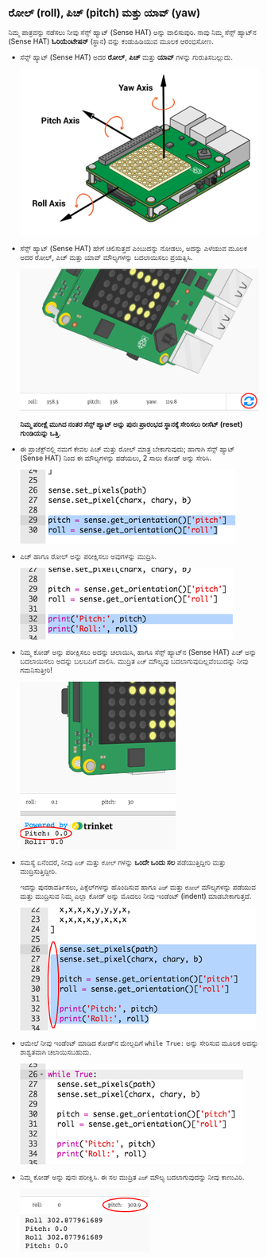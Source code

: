 ## ರೋಲ್ (roll), ಪಿಚ್ (pitch) ಮತ್ತು ಯಾವ್ (yaw)

ನಿಮ್ಮ ಪಾತ್ರವನ್ನು ನಡೆಸಲು ನೀವು ಸೆನ್ಸ್ ಹ್ಯಾಟ್ (Sense HAT) ಅನ್ನು ವಾಲಿಸುವುರಿ. ನಾವು ನಿಮ್ಮ ಸೆನ್ಸ್ ಹ್ಯಾಟ್‌ನ (Sense HAT) **ಓರಿಯೆಂಟೇಷನ್** (ಸ್ಥಾನ) ವನ್ನು ಕಂಡುಹಿಡಿಯುವ ಮೂಲಕ ಆರಂಭಿಸೋಣ.

+ ಸೆನ್ಸ್ ಹ್ಯಾಟ್ (Sense HAT) ಅದರ **ರೋಲ್**, **ಪಿಚ್** ಮತ್ತು **ಯಾವ್** ಗಳನ್ನು ಗುರುತಿಸಬಲ್ಲುದು.
    
    ![ತೆರೆಸೆರೆ](images/tightrope-rpy.png)

+ ಸೆನ್ಸ್ ಹ್ಯಾಟ್ (Sense HAT) ಹೇಗೆ ಚಲಿಸುತ್ತದೆ ಎಂಬುದನ್ನು ನೋಡಲು, ಅದನ್ನು ಎಳೆಯುವ ಮೂಲಕ ಅದರ ರೋಲ್, ಪಿಚ್ ಮತ್ತು ಯಾವ್ ಮೌಲ್ಯಗಳನ್ನು ಬದಲಾಯಿಸಲು ಪ್ರಯತ್ನಿಸಿ.
    
    ![ತೆರೆಸೆರೆ](images/tightrope-rpy-test.png)
    
    **ನಿಮ್ಮ ಪರೀಕ್ಷೆ ಮುಗಿದ ನಂತರ ಸೆನ್ಸ್ ಹ್ಯಾಟ್ ಅನ್ನು ಪುನಃ ಪ್ರಾರಂಭದ ಸ್ಥಾನಕ್ಕೆ ಸೇರಿಸಲು ರೀಸೆಟ್ (reset) ಗುಂಡಿಯನ್ನು ಒತ್ತಿ.**

+ ಈ ಪ್ರಾಜೆಕ್ಟ್‌ನಲ್ಲಿ ನಮಗೆ ಕೇವಲ ಪಿಚ್ ಮತ್ತು ರೋಲ್ ಮಾತ್ರ ಬೇಕಾಗುವುದು; ಹಾಗಾಗಿ ಸೆನ್ಸ್ ಹ್ಯಾಟ್ (Sense HAT) ನಿಂದ ಈ ಮೌಲ್ಯಗಳನ್ನು ಪಡೆಯಲು, 2 ಸಾಲು ಕೋಡ್ ಅನ್ನು ಸೇರಿಸಿ.
    
    ![ತೆರೆಸೆರೆ](images/tightrope-roll-pitch.png)

+ ಪಿಚ್ ಹಾಗೂ ರೋಲ್ ಅನ್ನು ಪರೀಕ್ಷಿಸಲು ಅವುಗಳನ್ನು ಮುದ್ರಿಸಿ.
    
    ![ತೆರೆಸೆರೆ](images/tightrope-roll-pitch-print.png)

+ ನಿಮ್ಮ ಕೋಡ್ ಅನ್ನು ಪರೀಕ್ಷಿಸಲು ಅದನ್ನು ಚಲಾಯಿಸಿ, ಹಾಗೂ ಸೆನ್ಸ್ ಹ್ಯಾಟ್‌ನ (Sense HAT) ಪಿಚ್ ಅನ್ನು ಬದಲಾಯಿಸಲು ಅದನ್ನು ಬಲಬದಿಗೆ ವಾಲಿಸಿ. ಮುದ್ರಿತ `ಪಿಚ್` ಮೌಲ್ಯವು ಬದಲಾಗುವುದಿಲ್ಲವೆಂಬುದನ್ನು ನೀವು ಗಮನಿಸುತ್ತೀರಿ!
    
    ![ತೆರೆಸೆರೆ](images/tightrope-pitch-test.png)

+ ಸಮಸ್ಯೆ ಏನೆಂದರೆ, ನೀವು `ಪಿಚ್` ಮತ್ತು `ರೋಲ್` ಗಳನ್ನು **ಒಂದೇ ಒಂದು ಸಲ** ಪಡೆಯುತ್ತಿದ್ದೀರಿ ಮತ್ತು ಮುದ್ರಿಸುತ್ತಿದ್ದೀರಿ.
    
    ಇದನ್ನು ಪುನರಾವರ್ತಿಸಲು, ಪಿಕ್ಸೆಲ್‌ಗಳನ್ನು ಹೊಂದಿಸುವ ಹಾಗೂ `ಪಿಚ್` ಮತ್ತು `ರೋಲ್` ಮೌಲ್ಯಗಳನ್ನು ಪಡೆಯುವ ಮತ್ತು ಮುದ್ರಿಸುವ ನಿಮ್ಮ ಎಲ್ಲಾ ಕೋಡ್ ಅನ್ನು ಮೊದಲು ನೀವು ಇಂಡೆಂಟ್ (indent) ಮಾಡಬೇಕಾಗುತ್ತದೆ.
    
    ![ತೆರೆಸೆರೆ](images/tightrope-indent.png)

+ ಆಮೇಲೆ ನೀವು ಇಂಡೆಂಟ್ ಮಾಡಿದ ಕೋಡ್‌ನ ಮೇಲ್ಬದಿಗೆ `while True:` ಅನ್ನು ಸೇರಿಸುವ ಮೂಲಕ ಅದನ್ನು ಶಾಶ್ವತವಾಗಿ ಚಲಾಯಿಸಬಹುದು.
    
    ![ತೆರೆಸೆರೆ](images/tightrope-forever.png)

+ ನಿಮ್ಮ ಕೋಡ್ ಅನ್ನು ಪುನಃ ಪರೀಕ್ಷಿಸಿ. ಈ ಸಲ ಮುದ್ರಿತ `ಪಿಚ್` ಮೌಲ್ಯ ಬದಲಾಗುವುದನ್ನು ನೀವು ಕಾಣುವಿರಿ.
    
    ![ತೆರೆಸೆರೆ](images/tightrope-pitch-test-fix.png)